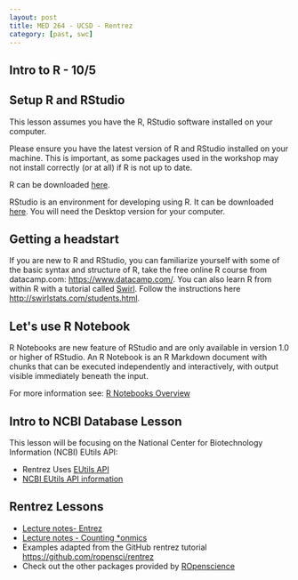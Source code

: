 ```yaml
---
layout: post
title: MED 264 - UCSD - Rentrez
category: [past, swc]
---
```



## Intro to R - 10/5

## Setup R and RStudio

This lesson assumes you have the R, RStudio software installed on your computer.

Please ensure you have the latest version of R and RStudio installed on your machine. This is important, as some packages used in the workshop may not install correctly (or at all) if R is not up to date.

R can be downloaded [here](https://cran.r-project.org/mirrors.html).

RStudio is an environment for developing using R. It can be downloaded [here](https://www.rstudio.com/products/rstudio/download/). You will need the Desktop version for your computer.


## Getting a headstart

If you are new to R and RStudio, you can familiarize yourself with some of the basic syntax and structure of R, take the free online R course from datacamp.com: https://www.datacamp.com/. You can also learn R from within R with a tutorial called [Swirl](http://swirlstats.com/). Follow the instructions here http://swirlstats.com/students.html.

## Let's use R Notebook

R Notebooks are new feature of RStudio and are only available in version 1.0 or higher of RStudio. An R Notebook is an R Markdown document with chunks that can be executed independently and interactively, with output visible immediately beneath the input.

For more information see: [R Notebooks Overview](http://rmarkdown.rstudio.com/r_notebooks.html)

## Intro to NCBI Database Lesson
This lesson will be focusing on the National Center for Biotechnology Information (NCBI) EUtils API:

* Rentrez Uses [EUtils API](https://www.ncbi.nlm.nih.gov/books/NBK25500/)
* [NCBI EUtils API information](https://www.ncbi.nlm.nih.gov/home/develop/api/)

## Rentrez Lessons

* [Lecture notes- Entrez](https://ucsdlib.github.io/2017-med264/episodes/01_rentrez_episode.html)
* [Lecture notes - Counting *onmics](https://ucsdlib.github.io/2017-med264/episodes/02_entrez_search.html)
* Examples adapted from the GitHub rentrez tutorial https://github.com/ropensci/rentrez
* Check out the other packages provided by [ROpenscience](https://ropensci.org/)
